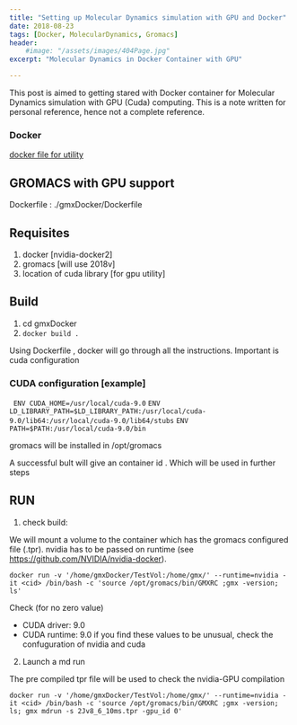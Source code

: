 ```yaml
---
title: "Setting up Molecular Dynamics simulation with GPU and Docker"
date: 2018-08-23
tags: [Docker, MolecularDynamics, Gromacs]
header:
    #image: "/assets/images/404Page.jpg"
excerpt: "Molecular Dynamics in Docker Container with GPU"

---
```


This post is aimed to getting stared with Docker container for Molecular Dynamics 
simulation with GPU (Cuda) computing. This is a note written for personal reference, hence not a
complete reference. 

### Docker
[docker file for utility](https://github.com/taushifkhan/Docker)

## GROMACS with GPU support

Dockerfile : ./gmxDocker/Dockerfile

## Requisites
1. docker [nvidia-docker2]
2. gromacs [will use 2018v]
3. location of cuda library [for gpu utility]

## Build

1. cd gmxDocker
2. `docker build .`

Using Dockerfile , docker will go through all the instructions. Important is cuda configuration

### CUDA configuration [example]
`
ENV CUDA_HOME=/usr/local/cuda-9.0`
`ENV LD_LIBRARY_PATH=$LD_LIBRARY_PATH:/usr/local/cuda-9.0/lib64:/usr/local/cuda-9.0/lib64/stubs`
`ENV PATH=$PATH:/usr/local/cuda-9.0/bin
`

gromacs will be installed in /opt/gromacs

A successful bult will give an container id <cid>. Which will be used in further steps

## RUN

1. check build: 

We will mount a volume to the container which has the gromacs configured file (.tpr). nvidia has to be passed on runtime (see https://github.com/NVIDIA/nvidia-docker).

`docker run -v '/home/gmxDocker/TestVol:/home/gmx/' --runtime=nvidia -it <cid> /bin/bash -c 'source /opt/gromacs/bin/GMXRC ;gmx -version; ls'`

Check (for no zero value)
 * CUDA driver:        9.0 
 * CUDA runtime:       9.0
if you find these values to be unusual, check the confuguration of nvidia and cuda

2. Launch a md run

The pre compiled tpr file will be used to check the nvidia-GPU compilation

`docker run -v '/home/gmxDocker/TestVol:/home/gmx/' --runtime=nvidia -it <cid> /bin/bash -c 'source /opt/gromacs/bin/GMXRC ;gmx -version; ls; gmx mdrun -s 2Jv8_6_10ms.tpr -gpu_id 0'`



